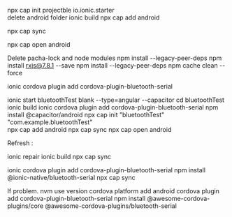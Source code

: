 npx cap init projectble io.ionic.starter  
 delete android folder
ionic build
npx cap add android

npx cap sync

npx cap open android

   <uses-permission android:maxSdkVersion="30" android:name="android.permission.BLUETOOTH" />
  <uses-permission android:name="android.permission.BLUETOOTH_SCAN" />
  <uses-permission android:name="android.permission.BLUETOOTH_CONNECT" />
  <uses-permission android:maxSdkVersion="30" android:name="android.permission.BLUETOOTH_ADMIN" />

Delete pacha-lock and node modules
npm install --legacy-peer-deps
npm install rxjs@7.8.1 --save
npm install --legacy-peer-deps
npm cache clean --force




ionic cordova plugin add cordova-plugin-bluetooth-serial


ionic start bluetoothTest blank --type=angular --capacitor
cd bluetoothTest
ionic build
ionic cordova plugin add cordova-plugin-bluetooth-serial
npm install @capacitor/android
npx cap init "bluetoothTest" "com.example.bluetoothTest"   
npx cap add android
npx cap sync
npx cap open android

Refresh :

ionic repair
ionic build
npx cap sync



ionic cordova plugin add cordova-plugin-bluetooth-serial
npm install @ionic-native/bluetooth-serial
npx cap sync

If problem. nvm use version
cordova platform add android
cordova plugin add cordova-plugin-bluetooth-serial
npm install @awesome-cordova-plugins/core @awesome-cordova-plugins/bluetooth-serial

